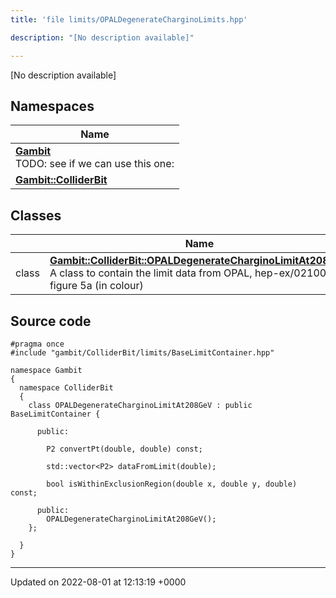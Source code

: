 ```yaml
---
title: 'file limits/OPALDegenerateCharginoLimits.hpp'

description: "[No description available]"

---
```







[No description available]

## Namespaces

| Name           |
| -------------- |
| **[Gambit](/documentation/code/namespaces/namespacegambit/)** <br>TODO: see if we can use this one:  |
| **[Gambit::ColliderBit](/documentation/code/namespaces/namespacegambit_1_1colliderbit/)**  |

## Classes

|                | Name           |
| -------------- | -------------- |
| class | **[Gambit::ColliderBit::OPALDegenerateCharginoLimitAt208GeV](/documentation/code/classes/classgambit_1_1colliderbit_1_1opaldegeneratecharginolimitat208gev/)** <br>A class to contain the limit data from OPAL, hep-ex/0210043, figure 5a (in colour)  |




## Source code

```
#pragma once
#include "gambit/ColliderBit/limits/BaseLimitContainer.hpp"

namespace Gambit
{
  namespace ColliderBit 
  {
    class OPALDegenerateCharginoLimitAt208GeV : public BaseLimitContainer {

      public:

        P2 convertPt(double, double) const;

        std::vector<P2> dataFromLimit(double);

        bool isWithinExclusionRegion(double x, double y, double) const;

      public:
        OPALDegenerateCharginoLimitAt208GeV();
    };

  }
}
```


-------------------------------

Updated on 2022-08-01 at 12:13:19 +0000
